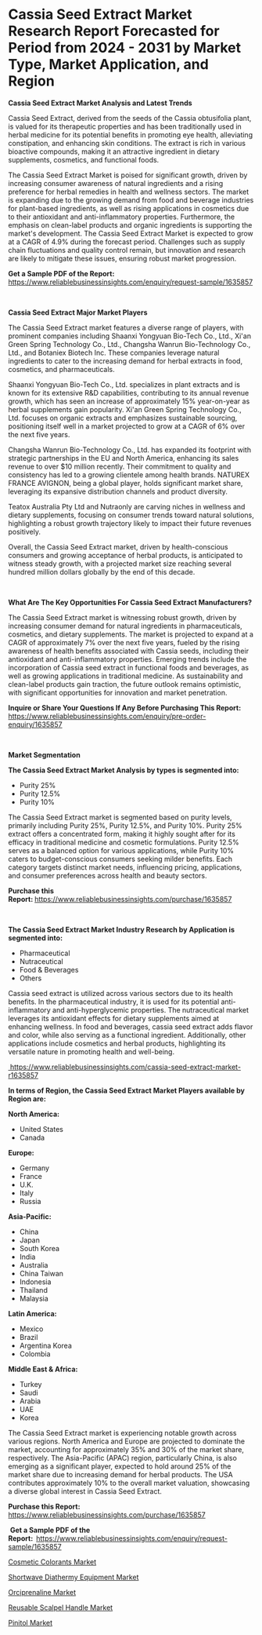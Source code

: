 <p><h1>Cassia Seed Extract Market Research Report Forecasted for Period from 2024 -  2031 by Market Type, Market Application, and Region</h1></p><p><strong>Cassia Seed Extract Market Analysis and Latest Trends</strong></p>
<p><p>Cassia Seed Extract, derived from the seeds of the Cassia obtusifolia plant, is valued for its therapeutic properties and has been traditionally used in herbal medicine for its potential benefits in promoting eye health, alleviating constipation, and enhancing skin conditions. The extract is rich in various bioactive compounds, making it an attractive ingredient in dietary supplements, cosmetics, and functional foods.</p><p>The Cassia Seed Extract Market is poised for significant growth, driven by increasing consumer awareness of natural ingredients and a rising preference for herbal remedies in health and wellness sectors. The market is expanding due to the growing demand from food and beverage industries for plant-based ingredients, as well as rising applications in cosmetics due to their antioxidant and anti-inflammatory properties. Furthermore, the emphasis on clean-label products and organic ingredients is supporting the market's development. The Cassia Seed Extract Market is expected to grow at a CAGR of 4.9% during the forecast period. Challenges such as supply chain fluctuations and quality control remain, but innovation and research are likely to mitigate these issues, ensuring robust market progression.</p></p>
<p><strong>Get a Sample PDF of the Report:&nbsp;</strong> <a href="https://www.reliablebusinessinsights.com/enquiry/request-sample/1635857?utm_campaign=57&utm_medium=2&utm_source=Github&utm_content=ia&utm_term=08112024&utm_id=cassia-seed-extract">https://www.reliablebusinessinsights.com/enquiry/request-sample/1635857</a></p>
<p>&nbsp;</p>
<p><strong>Cassia Seed Extract Major Market Players</strong></p>
<p><p>The Cassia Seed Extract market features a diverse range of players, with prominent companies including Shaanxi Yongyuan Bio-Tech Co., Ltd., Xi'an Green Spring Technology Co., Ltd., Changsha Wanrun Bio-Technology Co., Ltd., and Botaniex Biotech Inc. These companies leverage natural ingredients to cater to the increasing demand for herbal extracts in food, cosmetics, and pharmaceuticals.</p><p>Shaanxi Yongyuan Bio-Tech Co., Ltd. specializes in plant extracts and is known for its extensive R&D capabilities, contributing to its annual revenue growth, which has seen an increase of approximately 15% year-on-year as herbal supplements gain popularity. Xi'an Green Spring Technology Co., Ltd. focuses on organic extracts and emphasizes sustainable sourcing, positioning itself well in a market projected to grow at a CAGR of 6% over the next five years.</p><p>Changsha Wanrun Bio-Technology Co., Ltd. has expanded its footprint with strategic partnerships in the EU and North America, enhancing its sales revenue to over $10 million recently. Their commitment to quality and consistency has led to a growing clientele among health brands. NATUREX FRANCE AVIGNON, being a global player, holds significant market share, leveraging its expansive distribution channels and product diversity.</p><p>Teatox Australia Pty Ltd and Nutraonly are carving niches in wellness and dietary supplements, focusing on consumer trends toward natural solutions, highlighting a robust growth trajectory likely to impact their future revenues positively.</p><p>Overall, the Cassia Seed Extract market, driven by health-conscious consumers and growing acceptance of herbal products, is anticipated to witness steady growth, with a projected market size reaching several hundred million dollars globally by the end of this decade.</p></p>
<p>&nbsp;</p>
<p><strong>What Are The Key Opportunities For Cassia Seed Extract Manufacturers?</strong></p>
<p><p>The Cassia Seed Extract market is witnessing robust growth, driven by increasing consumer demand for natural ingredients in pharmaceuticals, cosmetics, and dietary supplements. The market is projected to expand at a CAGR of approximately 7% over the next five years, fueled by the rising awareness of health benefits associated with Cassia seeds, including their antioxidant and anti-inflammatory properties. Emerging trends include the incorporation of Cassia seed extract in functional foods and beverages, as well as growing applications in traditional medicine. As sustainability and clean-label products gain traction, the future outlook remains optimistic, with significant opportunities for innovation and market penetration.</p></p>
<p><strong>Inquire or Share Your Questions If Any Before Purchasing This Report:</strong> <a href="https://www.reliablebusinessinsights.com/enquiry/pre-order-enquiry/1635857?utm_campaign=57&utm_medium=2&utm_source=Github&utm_content=ia&utm_term=08112024&utm_id=cassia-seed-extract">https://www.reliablebusinessinsights.com/enquiry/pre-order-enquiry/1635857</a></p>
<p>&nbsp;</p>
<p><strong>Market Segmentation</strong></p>
<p><strong>The Cassia Seed Extract Market Analysis by types is segmented into:</strong></p>
<p><ul><li>Purity 25%</li><li>Purity 12.5%</li><li>Purity 10%</li></ul></p>
<p><p>The Cassia Seed Extract market is segmented based on purity levels, primarily including Purity 25%, Purity 12.5%, and Purity 10%. Purity 25% extract offers a concentrated form, making it highly sought after for its efficacy in traditional medicine and cosmetic formulations. Purity 12.5% serves as a balanced option for various applications, while Purity 10% caters to budget-conscious consumers seeking milder benefits. Each category targets distinct market needs, influencing pricing, applications, and consumer preferences across health and beauty sectors.</p></p>
<p><strong>Purchase this Report:&nbsp;</strong><a href="https://www.reliablebusinessinsights.com/purchase/1635857?utm_campaign=57&utm_medium=2&utm_source=Github&utm_content=ia&utm_term=08112024&utm_id=cassia-seed-extract">https://www.reliablebusinessinsights.com/purchase/1635857</a></p>
<p>&nbsp;</p>
<p><strong>The Cassia Seed Extract Market Industry Research by Application is segmented into:</strong></p>
<p><ul><li>Pharmaceutical</li><li>Nutraceutical</li><li>Food & Beverages</li><li>Others</li></ul></p>
<p><p>Cassia seed extract is utilized across various sectors due to its health benefits. In the pharmaceutical industry, it is used for its potential anti-inflammatory and anti-hyperglycemic properties. The nutraceutical market leverages its antioxidant effects for dietary supplements aimed at enhancing wellness. In food and beverages, cassia seed extract adds flavor and color, while also serving as a functional ingredient. Additionally, other applications include cosmetics and herbal products, highlighting its versatile nature in promoting health and well-being.</p></p>
<p><a href="https://www.reliablebusinessinsights.com/cassia-seed-extract-market-r1635857?utm_campaign=57&utm_medium=2&utm_source=Github&utm_content=ia&utm_term=08112024&utm_id=cassia-seed-extract">&nbsp;https://www.reliablebusinessinsights.com/cassia-seed-extract-market-r1635857</a></p>
<p><strong>In terms of Region, the Cassia Seed Extract Market Players available by Region are:</strong></p>
<p>
    <p> <strong> North America: </strong>
        <ul>
            <li>United States</li>
            <li>Canada</li>
        </ul>
        </p> 
    <p> <strong> Europe: </strong>
        <ul>
            <li>Germany</li>
            <li>France</li>
            <li>U.K.</li>
            <li>Italy</li>
            <li>Russia</li>
        </ul>
        </p> 
    <p> <strong> Asia-Pacific: </strong>
        <ul>
            <li>China</li>
            <li>Japan</li>
            <li>South Korea</li>
            <li>India</li>
            <li>Australia</li>
            <li>China Taiwan</li>
            <li>Indonesia</li>
            <li>Thailand</li>
            <li>Malaysia</li>
        </ul>
        </p> 
    <p> <strong> Latin America: </strong>
        <ul>
            <li>Mexico</li>
            <li>Brazil</li>
            <li>Argentina Korea</li>
            <li>Colombia</li>
        </ul>
        </p> 
    <p> <strong> Middle East & Africa: </strong>
        <ul>
            <li>Turkey</li>
            <li>Saudi</li>
            <li>Arabia</li>
            <li>UAE</li>
            <li>Korea</li>
        </ul>
    </p>
    </p>
<p><p>The Cassia Seed Extract market is experiencing notable growth across various regions. North America and Europe are projected to dominate the market, accounting for approximately 35% and 30% of the market share, respectively. The Asia-Pacific (APAC) region, particularly China, is also emerging as a significant player, expected to hold around 25% of the market share due to increasing demand for herbal products. The USA contributes approximately 10% to the overall market valuation, showcasing a diverse global interest in Cassia Seed Extract.</p></p>
<p><strong>Purchase this Report: </strong><a href="https://www.reliablebusinessinsights.com/purchase/1635857?utm_campaign=57&utm_medium=2&utm_source=Github&utm_content=ia&utm_term=08112024&utm_id=cassia-seed-extract">https://www.reliablebusinessinsights.com/purchase/1635857</a></p>
<p>&nbsp;<strong>Get a Sample PDF of the Report:&nbsp;&nbsp;</strong><a href="https://www.reliablebusinessinsights.com/enquiry/request-sample/1635857?utm_campaign=57&utm_medium=2&utm_source=Github&utm_content=ia&utm_term=08112024&utm_id=cassia-seed-extract">https://www.reliablebusinessinsights.com/enquiry/request-sample/1635857</a></p>
<p><strong></strong></p>
<p><p><a href="https://medium.com/@princecrrt6i/el-cosmetic-colorants-market-prioriza-el-control-de-costos-y-la-mejora-de-la-eficiencia-6211f1d059f9?utm_campaign=57&utm_medium=2&utm_source=Github&utm_content=ia&utm_term=08112024&utm_id=cassia-seed-extract">Cosmetic Colorants Market</a></p><p><a href="https://issuu.com/reportprime-2/docs/shortwave-diathermy-equipment-marke_ff472a24de1e32?utm_campaign=57&utm_medium=2&utm_source=Github&utm_content=ia&utm_term=08112024&utm_id=cassia-seed-extract">Shortwave Diathermy Equipment Market</a></p><p><a href="https://github.com/lourdestd6bs/Market-Research-Report-List-1/blob/main/orciprenaline-market.md?utm_campaign=57&utm_medium=2&utm_source=Github&utm_content=ia&utm_term=08112024&utm_id=cassia-seed-extract">Orciprenaline Market</a></p><p><a href="https://issuu.com/reportprime-2/docs/reusable-scalpel-handle-market-size_d952d4b5a49380?utm_campaign=57&utm_medium=2&utm_source=Github&utm_content=ia&utm_term=08112024&utm_id=cassia-seed-extract">Reusable Scalpel Handle Market</a></p><p><a href="https://github.com/tenoreduwagley4rt/Market-Research-Report-List-1/blob/main/pinitol-market.md?utm_campaign=57&utm_medium=2&utm_source=Github&utm_content=ia&utm_term=08112024&utm_id=cassia-seed-extract">Pinitol Market</a></p></p>